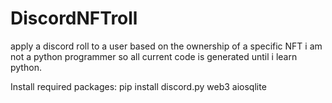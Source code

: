 # DiscordNFTroll
apply a discord roll to a user based on the ownership of a specific NFT
i am not a python programmer so all current code is generated until i learn python.

Install required packages:
pip install discord.py web3 aiosqlite